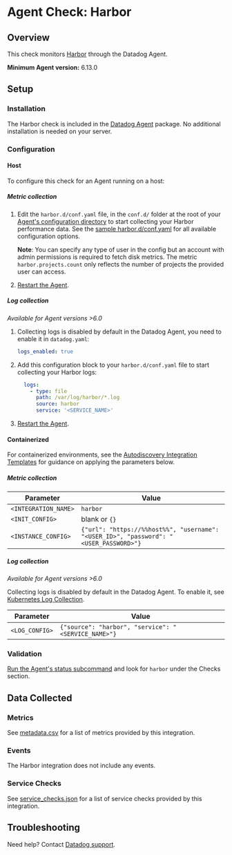 # Agent Check: Harbor

## Overview

This check monitors [Harbor][1] through the Datadog Agent.

**Minimum Agent version:** 6.13.0

## Setup

### Installation

The Harbor check is included in the [Datadog Agent][2] package. No additional installation is needed on your server.

### Configuration

<!-- xxx tabs xxx -->
<!-- xxx tab "Host" xxx -->

#### Host

To configure this check for an Agent running on a host:

##### Metric collection

1. Edit the `harbor.d/conf.yaml` file, in the `conf.d/` folder at the root of your [Agent's configuration directory][3] to start collecting your Harbor performance data. See the [sample harbor.d/conf.yaml][4] for all available configuration options.

    **Note**: You can specify any type of user in the config but an account with admin permissions is required to fetch disk metrics. The metric `harbor.projects.count` only reflects the number of projects the provided user can access.

2. [Restart the Agent][5].

##### Log collection

_Available for Agent versions >6.0_

1. Collecting logs is disabled by default in the Datadog Agent, you need to enable it in `datadog.yaml`:

   ```yaml
   logs_enabled: true
   ```

2. Add this configuration block to your `harbor.d/conf.yaml` file to start collecting your Harbor logs:

   ```yaml
     logs:
       - type: file
         path: /var/log/harbor/*.log
         source: harbor
         service: '<SERVICE_NAME>'
   ```

3. [Restart the Agent][5].

<!-- xxz tab xxx -->
<!-- xxx tab "Containerized" xxx -->

#### Containerized

For containerized environments, see the [Autodiscovery Integration Templates][6] for guidance on applying the parameters below.

##### Metric collection

| Parameter            | Value                                                                                 |
| -------------------- | ------------------------------------------------------------------------------------- |
| `<INTEGRATION_NAME>` | `harbor`                                                                              |
| `<INIT_CONFIG>`      | blank or `{}`                                                                         |
| `<INSTANCE_CONFIG>`  | `{"url": "https://%%host%%", "username": "<USER_ID>", "password": "<USER_PASSWORD>"}` |

##### Log collection

_Available for Agent versions >6.0_

Collecting logs is disabled by default in the Datadog Agent. To enable it, see [Kubernetes Log Collection][7].

| Parameter      | Value                                               |
| -------------- | --------------------------------------------------- |
| `<LOG_CONFIG>` | `{"source": "harbor", "service": "<SERVICE_NAME>"}` |

<!-- xxz tab xxx -->
<!-- xxz tabs xxx -->

### Validation

[Run the Agent's status subcommand][8] and look for `harbor` under the Checks section.

## Data Collected

### Metrics

See [metadata.csv][9] for a list of metrics provided by this integration.

### Events

The Harbor integration does not include any events.

### Service Checks

See [service_checks.json][10] for a list of service checks provided by this integration.

## Troubleshooting

Need help? Contact [Datadog support][11].


[1]: https://goharbor.io
[2]: /account/settings/agent/latest
[3]: https://docs.datadoghq.com/agent/guide/agent-configuration-files/
[4]: https://github.com/DataDog/integrations-core/blob/master/harbor/datadog_checks/harbor/data/conf.yaml.example
[5]: https://docs.datadoghq.com/agent/guide/agent-commands/#start-stop-and-restart-the-agent
[6]: https://docs.datadoghq.com/agent/kubernetes/integrations/
[7]: https://docs.datadoghq.com/agent/kubernetes/log/
[8]: https://docs.datadoghq.com/agent/guide/agent-commands/#agent-status-and-information
[9]: https://github.com/DataDog/integrations-core/blob/master/harbor/metadata.csv
[10]: https://github.com/DataDog/integrations-core/blob/master/harbor/assets/service_checks.json
[11]: https://docs.datadoghq.com/help/
